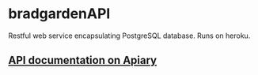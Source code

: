 # bradgardenAPI
Restful web service encapsulating PostgreSQL database. Runs on heroku.
## [API documentation on Apiary](http://docs.bradgardenstats.apiary.io/ "http://docs.bradgardenstats.apiary.io/")

